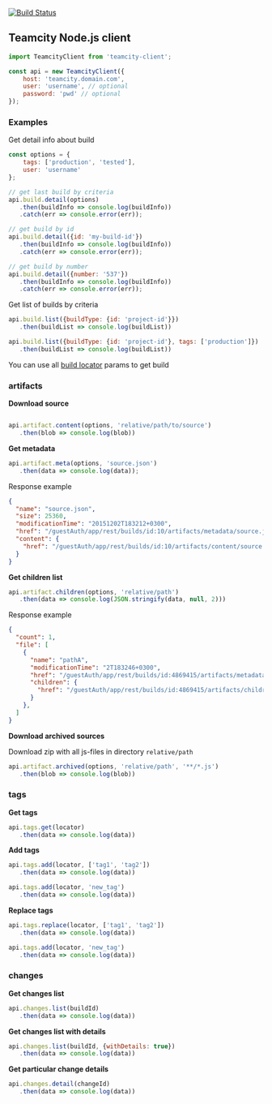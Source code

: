 [![Build Status](https://travis-ci.org/acvetkov/teamcity-client.svg?branch=master)](https://travis-ci.org/acvetkov/teamcity-client)

## Teamcity Node.js client

```js
import TeamcityClient from 'teamcity-client';

const api = new TeamcityClient({
    host: 'teamcity.domain.com',
    user: 'username', // optional
    password: 'pwd' // optional
});
```

### Examples

Get detail info about build

```js
const options = {
    tags: ['production', 'tested'],
    user: 'username'
};

// get last build by criteria
api.build.detail(options)
   .then(buildInfo => console.log(buildInfo))
   .catch(err => console.error(err));

// get build by id
api.build.detail({id: 'my-build-id'})
   .then(buildInfo => console.log(buildInfo))
   .catch(err => console.error(err));

// get build by number
api.build.detail({number: '537'})
   .then(buildInfo => console.log(buildInfo))
   .catch(err => console.error(err));
```

Get list of builds by criteria

```js
api.build.list({buildType: {id: 'project-id'}})
   .then(buildList => console.log(buildList))

api.build.list({buildType: {id: 'project-id'}, tags: ['production']})
   .then(buildList => console.log(buildList))
```

You can use all [build locator](https://confluence.jetbrains.com/display/TCD9/REST+API#RESTAPI-BuildLocator) params to get build

### artifacts

**Download source**

```js

api.artifact.content(options, 'relative/path/to/source')
   .then(blob => console.log(blob))
```

**Get metadata**

```js
api.artifact.meta(options, 'source.json')
   .then(data => console.log(data));
```

Response example

```json
{
  "name": "source.json",
  "size": 25360,
  "modificationTime": "20151202T183212+0300",
  "href": "/guestAuth/app/rest/builds/id:10/artifacts/metadata/source.json",
  "content": {
    "href": "/guestAuth/app/rest/builds/id:10/artifacts/content/source.json"
  }
}
```

**Get children list**

```js
api.artifact.children(options, 'relative/path')
   .then(data => console.log(JSON.stringify(data, null, 2)))
```

Response example

```json
{
  "count": 1,
  "file": [
    {
      "name": "pathA",
      "modificationTime": "2T183246+0300",
      "href": "/guestAuth/app/rest/builds/id:4869415/artifacts/metadata/relative/path/pathA",
      "children": {
        "href": "/guestAuth/app/rest/builds/id:4869415/artifacts/children/relative/path/pathA"
      }
    },
  ]
}
```

**Download archived sources**

Download zip with all js-files in directory `relative/path`

```js
api.artifact.archived(options, 'relative/path', '**/*.js')
   .then(blob => console.log(blob))
```

### tags

**Get tags**

```js
api.tags.get(locator)
   .then(data => console.log(data))
```

**Add tags**

```js
api.tags.add(locator, ['tag1', 'tag2'])
   .then(data => console.log(data))

api.tags.add(locator, 'new_tag')
   .then(data => console.log(data))
```

**Replace tags**

```js
api.tags.replace(locator, ['tag1', 'tag2'])
   .then(data => console.log(data))

api.tags.add(locator, 'new_tag')
   .then(data => console.log(data))
```

### changes

**Get changes list**

```js
api.changes.list(buildId)
   .then(data => console.log(data))
```

**Get changes list with details**

```js
api.changes.list(buildId, {withDetails: true})
   .then(data => console.log(data))
```

**Get particular change details**

```js
api.changes.detail(changeId)
   .then(data => console.log(data))
```
